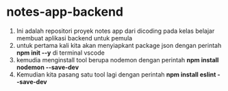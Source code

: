 # notes-app-backend
1. Ini adalah repositori proyek notes app dari dicoding pada kelas belajar membuat aplikasi backend untuk pemula
2. untuk pertama kali kita akan menyiapkant package json dengan perintah **npm init --y** di terminal vscode
3. kemudia menginstall tool berupa nodemon dengan perintah    **npm install nodemon --save-dev**
4. Kemudian kita pasang satu tool lagi dengan perintah     **npm install eslint --save-dev**
